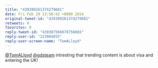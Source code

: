 ```yaml
---
title: "439399261374279681"
date: Fri Feb 28 13:58:42 +0000 2014
original-tweet-id: "439399261374279681"
retweets: 0
favorites: 0
reply-tweet-id: "439387566878756865"
reply-user-id: "223904855"
reply-user-screen-name: "TomALloyd"
---
```

<a href="https://twitter.com/TomALloyd">@TomALloyd</a> <a href="https://twitter.com/gdsteam">@gdsteam</a> intresting that trending content is about visa and entering the UK!
